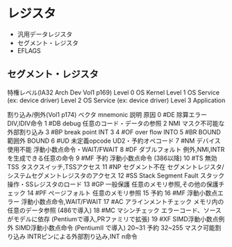 # レジスタ
- 汎用データレジスタ
- セグメント・レジスタ
- EFLAGS

## セグメント・レジスタ


特権レベル(IA32 Arch Dev Vol1 p169)
Level 0		OS Kernel
Level 1		OS Service (ex: device driver)
Level 2		OS Service (ex: device driver)
Level 3		Application

割り込み/例外(Vol1 p174)
ベクタ	mnemonic	説明			原因
0	#DE		除算エラー		DIV,IDIV命令
1	#DB		debug			任意のコード・データの参照
2			NMI			マスク不可能な外部割り込み
3	#BP		break point		INT 3
4	#OF		over flow		INTO
5	#BR		BOUND範囲外		BOUND
6	#UD		未定義opcode		UD2・予約オペコード
7	#NM		デバイス使用不能	浮動小数点命令・WAIT/FWAIT
8	#DF		ダブルフォルト		例外,NMI,INTRを生成できる任意の命令
9	#MF		予約			浮動小数点命令 (386以降)
10	#TS		無効TSS			タスクスイッチ,TSSアクセス
11	#NP		セグメント不在		セグメントレジスタ/システムセグメントレジスタのアクセス
12	#SS		Stack Segment Fault	スタック操作・SSレジスタのロード
13	#GP		一般保護		任意のメモリ参照,その他の保護チェック
14	#PF		ページフォルト		任意のメモリ参照
15			予約
16	#MF		浮動小数点エラー	浮動小数点命令,WAIT/FWAIT
17	#AC		アラインメントチェック	メモリ内の任意のデータ参照 (486で導入)
18	#MC		マシンチェック		エラーコード、ソースがモデルに依存 (Pentiumで導入,PRファミリで拡張)
19	#XF		SIMD浮動小数点例外	SIMD浮動小数点命令 (PentiumⅡ で導入)
20~31			予約
32~255			マスク可能割り込み	INTRピンによる外部割り込み,INT n命令

